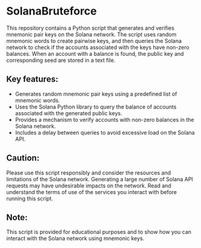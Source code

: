 # SolanaBruteforce
This repository contains a Python script that generates and verifies mnemonic pair keys on the Solana network. The script uses random mnemonic words to create pairwise keys, and then queries the Solana network to check if the accounts associated with the keys have non-zero balances. When an account with a balance is found, the public key and corresponding seed are stored in a text file.

## Key features:

- Generates random mnemonic pair keys using a predefined list of mnemonic words.
- Uses the Solana Python library to query the balance of accounts associated with the generated public keys.
- Provides a mechanism to verify accounts with non-zero balances in the Solana network.
- Includes a delay between queries to avoid excessive load on the Solana API.
## Caution:
Please use this script responsibly and consider the resources and limitations of the Solana network. Generating a large number of Solana API requests may have undesirable impacts on the network. Read and understand the terms of use of the services you interact with before running this script.

## Note:
This script is provided for educational purposes and to show how you can interact with the Solana network using mnemonic keys.
